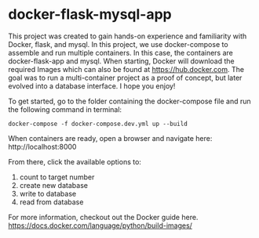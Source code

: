 # docker-flask-mysql-app

This project was created to gain hands-on experience and familiarity with
Docker, flask, and mysql. In this project, we use docker-compose to assemble
and run multiple containers. In this case, the containers are docker-flask-app
and mysql. When starting, Docker will download the required Images which can
also be found at https://hub.docker.com. The goal was to run a multi-container
project as a proof of concept, but later evolved into a database interface.
I hope you enjoy!

To get started, go to the folder containing the docker-compose file and run the
following command in terminal:

  ```docker-compose -f docker-compose.dev.yml up --build```

When containers are ready, open a browser and navigate here:
http://localhost:8000

From there, click the available options to:
1. count to target number
2. create new database
3. write to database
4. read from database



For more information, checkout out the Docker guide here. 
https://docs.docker.com/language/python/build-images/
